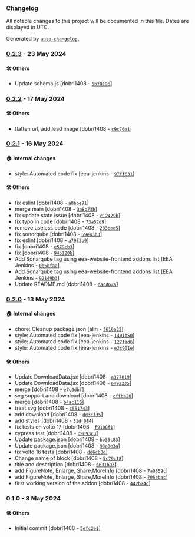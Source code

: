 ### Changelog

All notable changes to this project will be documented in this file. Dates are displayed in UTC.

Generated by [`auto-changelog`](https://github.com/CookPete/auto-changelog).

### [0.2.3](https://github.com/eea/volto-embed-static-content/compare/0.2.2...0.2.3) - 23 May 2024

#### :hammer_and_wrench: Others

- Update schema.js [dobri1408 - [`56f0196`](https://github.com/eea/volto-embed-static-content/commit/56f01965cdcc57f8bcce42b125a7646869128d2c)]
### [0.2.2](https://github.com/eea/volto-embed-static-content/compare/0.2.1...0.2.2) - 17 May 2024

#### :hammer_and_wrench: Others

- flatten url, add lead image [dobri1408 - [`c9c76e1`](https://github.com/eea/volto-embed-static-content/commit/c9c76e1f5e3512fe4bc036ef3708dcdf37f07dc0)]
### [0.2.1](https://github.com/eea/volto-embed-static-content/compare/0.2.0...0.2.1) - 16 May 2024

#### :house: Internal changes

- style: Automated code fix [eea-jenkins - [`97ff631`](https://github.com/eea/volto-embed-static-content/commit/97ff631d64d5ad31d9526f865f17092779a3e721)]

#### :hammer_and_wrench: Others

- fix eslint [dobri1408 - [`a0bbe91`](https://github.com/eea/volto-embed-static-content/commit/a0bbe91c45c62250bb69ad3512ec94dff0d31ad9)]
- merge main [dobri1408 - [`3a8b73b`](https://github.com/eea/volto-embed-static-content/commit/3a8b73bb542cbaed0b3b6223710e9a4b37822fb0)]
- fix update state issue [dobri1408 - [`c12479b`](https://github.com/eea/volto-embed-static-content/commit/c12479ba082e4ba47c2eb6c13ef58c453c18b692)]
- fix typo in code [dobri1408 - [`73a52d9`](https://github.com/eea/volto-embed-static-content/commit/73a52d9c4faff4c29dd4dff61f67db9d81a9152e)]
- remove useless code [dobri1408 - [`283bee5`](https://github.com/eea/volto-embed-static-content/commit/283bee5e10776c9a5c62a3eeab38288b95e2a781)]
- fix sonorqube [dobri1408 - [`69e43b3`](https://github.com/eea/volto-embed-static-content/commit/69e43b3c7558bfdd7afa0a1a5bcca19f64e5f4eb)]
- fix eslint [dobri1408 - [`a79f3b9`](https://github.com/eea/volto-embed-static-content/commit/a79f3b9e0b49ad5bfa2d232f011480fbf87daedc)]
- fix [dobri1408 - [`e579cb3`](https://github.com/eea/volto-embed-static-content/commit/e579cb3e8ea0520237a7f5e18c9e26e6dfad07c8)]
- fix [dobri1408 - [`94b120b`](https://github.com/eea/volto-embed-static-content/commit/94b120ba6d3b456ed2d51e7a775ac5bf925d8963)]
- Add Sonarqube tag using eea-website-frontend addons list [EEA Jenkins - [`0e5bfaa`](https://github.com/eea/volto-embed-static-content/commit/0e5bfaa39e78fbebc31be4001aba168decfd8e77)]
- Add Sonarqube tag using eea-website-frontend addons list [EEA Jenkins - [`92149b3`](https://github.com/eea/volto-embed-static-content/commit/92149b3fd59dcbccca10ba2cb2fe1650193848d4)]
- Update README.md [dobri1408 - [`dacd62a`](https://github.com/eea/volto-embed-static-content/commit/dacd62a0e6430d63fd45bb13ee78f45e8bc346e4)]
### [0.2.0](https://github.com/eea/volto-embed-static-content/compare/0.1.0...0.2.0) - 13 May 2024

#### :house: Internal changes

- chore: Cleanup package.json [alin - [`f616a32`](https://github.com/eea/volto-embed-static-content/commit/f616a32a345fccd3cd529006b88ea251598c1e1f)]
- style: Automated code fix [eea-jenkins - [`1401b50`](https://github.com/eea/volto-embed-static-content/commit/1401b5092fb7c95c3e01e5d7ff15491f7d38b3d3)]
- style: Automated code fix [eea-jenkins - [`127fad6`](https://github.com/eea/volto-embed-static-content/commit/127fad68177a478dc2ecf9a9aecf50f7ca2c684f)]
- style: Automated code fix [eea-jenkins - [`e2c901e`](https://github.com/eea/volto-embed-static-content/commit/e2c901e9678515bb4f108f2a03be07e2501421b8)]

#### :hammer_and_wrench: Others

- Update DownloadData.jsx [dobri1408 - [`a377019`](https://github.com/eea/volto-embed-static-content/commit/a377019035fd3e7ad521d9e99e991c5c361d8f5c)]
- Update DownloadData.jsx [dobri1408 - [`6492235`](https://github.com/eea/volto-embed-static-content/commit/6492235b43aa60693eeeb0828e4eed8abfdfa960)]
- merge [dobri1408 - [`e7c0dbf`](https://github.com/eea/volto-embed-static-content/commit/e7c0dbf94db7161d311b28567671b622d2ce82cf)]
- svg support and download [dobri1408 - [`cffbb20`](https://github.com/eea/volto-embed-static-content/commit/cffbb20a8fb12552ab9fbc7b56658bca24904a70)]
- merge [dobri1408 - [`b4ac116`](https://github.com/eea/volto-embed-static-content/commit/b4ac1167ceb6af7f17051d16d48168fc539bb2c0)]
- treat svg [dobri1408 - [`c551743`](https://github.com/eea/volto-embed-static-content/commit/c551743b7fb53ffde408f4912aa924ae1e497856)]
- add download [dobri1408 - [`dd3cf35`](https://github.com/eea/volto-embed-static-content/commit/dd3cf3592dfaa5c6fa0f6990d825f3e371406ca4)]
- add styles [dobri1408 - [`31df084`](https://github.com/eea/volto-embed-static-content/commit/31df0849716de85dccea47a29c7758c896c5ba8a)]
- fix tests on volto 17 [dobri1408 - [`f9108f1`](https://github.com/eea/volto-embed-static-content/commit/f9108f12949b2551a1155ae3e736ad22155eadbb)]
- cypress test [dobri1408 - [`d9693c3`](https://github.com/eea/volto-embed-static-content/commit/d9693c340bf0ec3386c601877f8322707ebb9b04)]
- Update package.json [dobri1408 - [`bb35c83`](https://github.com/eea/volto-embed-static-content/commit/bb35c8330d0e3a3584fe2d896b59446ce595a3ba)]
- Update package.json [dobri1408 - [`98a8e3a`](https://github.com/eea/volto-embed-static-content/commit/98a8e3a0bd35990673a4fc4482f60897ecb70af2)]
- fix volto 16 tests [dobri1408 - [`dd6cb3d`](https://github.com/eea/volto-embed-static-content/commit/dd6cb3d6efc9f28da3be29c3eea68ef08c690af8)]
- Change name of block [dobri1408 - [`5c79c18`](https://github.com/eea/volto-embed-static-content/commit/5c79c18f90a46fea42a93bc8630acdf8436157f1)]
- title and description [dobri1408 - [`6631b93`](https://github.com/eea/volto-embed-static-content/commit/6631b93abba31747b1f2586cf4c9ea6bf45082f8)]
- add FigureNote, Enlarge, Share,MoreInfo [dobri1408 - [`7a9859c`](https://github.com/eea/volto-embed-static-content/commit/7a9859ce7772a2c4b9a3d45ef01953db762638a6)]
- add FigureNote, Enlarge, Share,MoreInfo [dobri1408 - [`705ebac`](https://github.com/eea/volto-embed-static-content/commit/705ebacefeafdba4b4ca8285e5d1c0a07b9f5ff1)]
- first working version of the addon [dobri1408 - [`442b24c`](https://github.com/eea/volto-embed-static-content/commit/442b24cea1c1c8977e4bdfd6eeab2937509f4065)]
### 0.1.0 - 8 May 2024

#### :hammer_and_wrench: Others

- Initial commit [dobri1408 - [`5efc2e1`](https://github.com/eea/volto-embed-static-content/commit/5efc2e13f8ff50d06fd5a79c8697daa061313bc6)]
